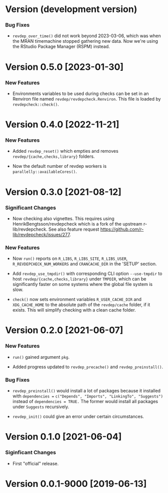 # Version (development version)

### Bug Fixes

 * `revdep_over_time()` did not work beyond 2023-03-06, which was when
   the MRAN timemachine stopped gathering new data.  Now we're using
   the RStudio Package Manager (RSPM) instead.


# Version 0.5.0 [2023-01-30]

### New Features

 * Environments variables to be used during checks can be set in an
   Renviron file named `revdep/revdepcheck.Renviron`.  This file is
   loaded by `revdepcheck::check()`.


# Version 0.4.0 [2022-11-21]

### New Features

 * Added `revdep_reset()` which empties and removes
   `revdep/{cache,checks,library}` folders.

 * Now the default number of revdep workers is
   `parallelly::availableCores()`.


# Version 0.3.0 [2021-08-12]

### Significant Changes

 * Now checking also vignettes. This requires using
   HenrikBengtsson/revdepcheck which is a fork of the upstream
   r-lib/revdepcheck. See also feature request
   <https://github.com/r-lib/revdepcheck/issues/277>.


### New Features

 * Now `run()` reports on `R_LIBS`, `R_LIBS_SITE`, `R_LIBS_USER`,
   `R_REVDEPCHECK_NUM_WORKERS` and `CRANCACHE_DIR` in the 'SETUP'
   section.

 * Add `revdep_use_tmpdir()` with corresponding CLI option
   `--use-tmpdir` to host `revdep/{cache,checks,library}` under
   `TMPDIR`, which can be significantly faster on some systems where
   the global file system is slow.

 * `check()` now sets environment variables `R_USER_CACHE_DIR` and
   `XDG_CACHE_HOME` to the absolute path of the `revdep/cache` folder,
   if it exists.  This will simplify checking with a clean cache
   folder.


# Version 0.2.0 [2021-06-07]

### New Features

 * `run()` gained argument `pkg`.

 * Added progress updated to `revdep_precache()` and
   `revdep_preinstall()`.


### Bug Fixes

 * `revdep_preinstall()` would install a lot of packages because it
   installed with `dependencies =` `c("Depends", "Imports",
   "LinkingTo", "Suggests")` instead of `dependencies = TRUE.`  The
   former would install all packages under `Suggests` recursively.

 * `revdep_init()` could give an error under certain circumstances.


# Version 0.1.0 [2021-06-04]

### Siginficant Changes

 * First "official" release.


# Version 0.0.1-9000 [2019-06-13]

